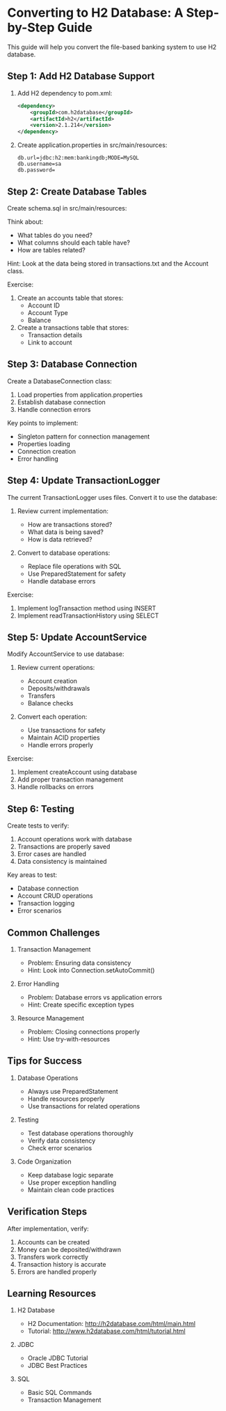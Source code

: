 # Converting to H2 Database: A Step-by-Step Guide

This guide will help you convert the file-based banking system to use H2 database.

## Step 1: Add H2 Database Support

1. Add H2 dependency to pom.xml:
   ```xml
   <dependency>
       <groupId>com.h2database</groupId>
       <artifactId>h2</artifactId>
       <version>2.1.214</version>
   </dependency>
   ```

2. Create application.properties in src/main/resources:
   ```properties
   db.url=jdbc:h2:mem:bankingdb;MODE=MySQL
   db.username=sa
   db.password=
   ```

## Step 2: Create Database Tables

Create schema.sql in src/main/resources:

Think about:
- What tables do you need?
- What columns should each table have?
- How are tables related?

Hint: Look at the data being stored in transactions.txt and the Account class.

Exercise:
1. Create an accounts table that stores:
   - Account ID
   - Account Type
   - Balance
2. Create a transactions table that stores:
   - Transaction details
   - Link to account

## Step 3: Database Connection

Create a DatabaseConnection class:
1. Load properties from application.properties
2. Establish database connection
3. Handle connection errors

Key points to implement:
- Singleton pattern for connection management
- Properties loading
- Connection creation
- Error handling

## Step 4: Update TransactionLogger

The current TransactionLogger uses files. Convert it to use the database:

1. Review current implementation:
   - How are transactions stored?
   - What data is being saved?
   - How is data retrieved?

2. Convert to database operations:
   - Replace file operations with SQL
   - Use PreparedStatement for safety
   - Handle database errors

Exercise:
1. Implement logTransaction method using INSERT
2. Implement readTransactionHistory using SELECT

## Step 5: Update AccountService

Modify AccountService to use database:

1. Review current operations:
   - Account creation
   - Deposits/withdrawals
   - Transfers
   - Balance checks

2. Convert each operation:
   - Use transactions for safety
   - Maintain ACID properties
   - Handle errors properly

Exercise:
1. Implement createAccount using database
2. Add proper transaction management
3. Handle rollbacks on errors

## Step 6: Testing

Create tests to verify:
1. Account operations work with database
2. Transactions are properly saved
3. Error cases are handled
4. Data consistency is maintained

Key areas to test:
- Database connection
- Account CRUD operations
- Transaction logging
- Error scenarios

## Common Challenges

1. Transaction Management
   - Problem: Ensuring data consistency
   - Hint: Look into Connection.setAutoCommit()

2. Error Handling
   - Problem: Database errors vs application errors
   - Hint: Create specific exception types

3. Resource Management
   - Problem: Closing connections properly
   - Hint: Use try-with-resources

## Tips for Success

1. Database Operations
   - Always use PreparedStatement
   - Handle resources properly
   - Use transactions for related operations

2. Testing
   - Test database operations thoroughly
   - Verify data consistency
   - Check error scenarios

3. Code Organization
   - Keep database logic separate
   - Use proper exception handling
   - Maintain clean code practices

## Verification Steps

After implementation, verify:
1. Accounts can be created
2. Money can be deposited/withdrawn
3. Transfers work correctly
4. Transaction history is accurate
5. Errors are handled properly

## Learning Resources

1. H2 Database
   - H2 Documentation: http://h2database.com/html/main.html
   - Tutorial: http://www.h2database.com/html/tutorial.html

2. JDBC
   - Oracle JDBC Tutorial
   - JDBC Best Practices

3. SQL
   - Basic SQL Commands
   - Transaction Management
